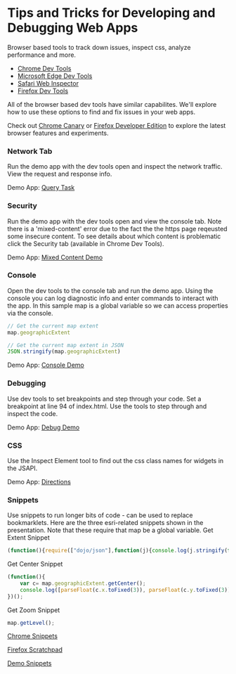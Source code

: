# Tips and Tricks for Developing and Debugging Web Apps

Browser based tools to track down issues, inspect css, analyze performance and more. 

  - [Chrome Dev Tools]
  - [Microsoft Edge Dev Tools]
  - [Safari Web Inspector]
  - [Firefox Dev Tools]
  
All of the browser based dev tools have similar capabilites. We'll explore how to use these options to find and fix issues in your web apps. 

Check out [Chrome Canary] or [Firefox Developer Edition] to explore the latest browser features and experiments.

### Network Tab
Run the demo app with the dev tools open and inspect the network traffic. View the request and response info. 

Demo App:  [Query Task] 

### Security
Run the demo app with the dev tools open and view the console tab. Note there is a 'mixed-content' error due to the fact the the https page reqeusted some insecure content. To see details about which content is problematic click the Security tab (available in Chrome Dev Tools). 

Demo App: [Mixed Content Demo]

### Console
Open the dev tools to the console tab and run the demo app. Using the console you can log diagnostic info and enter commands to interact with the app. In this sample map is a global variable so we can access properties via the console. 
``` javascript
// Get the current map extent 
map.geographicExtent

// Get the current map extent in JSON
JSON.stringify(map.geographicExtent)
```
Demo App: [Console Demo]

### Debugging
Use dev tools to set breakpoints and step through your code. Set a breakpoint at line 94 of index.html. Use the tools to step through and inspect the code. 

Demo App: [Debug Demo]

### CSS 
Use the Inspect Element tool to find out the css class names for widgets in the JSAPI.

Demo App: [Directions]

### Snippets
Use snippets to run longer bits of code - can be used to replace bookmarklets. 
Here are the three esri-related snippets shown in the presentation. Note that these require that map be a global variable.
Get Extent Snippet
``` javascript
(function(){require(["dojo/json"],function(j){console.log(j.stringify(function(){var e=map.extent.toJson();e.xmin=parseInt(e.xmin);e.ymin=parseInt(e.ymin);e.xmax=parseInt(e.xmax);e.ymax=parseInt(e.ymax);return e;}()));})})();
```

Get Center Snippet
``` javascript
(function(){
    var c= map.geographicExtent.getCenter();
    console.log([parseFloat(c.x.toFixed(3)), parseFloat(c.y.toFixed(3))]);
})();
```

Get Zoom Snippet
``` javascript
map.getLevel();
```

[Chrome Snippets]

[Firefox Scratchpad]

[Demo Snippets]


[//]: # (These are reference links used in the body of this note and get stripped out when the markdown processor does its job. There is no need to format nicely because it shouldn't be seen. Thanks SO - http://stackoverflow.com/questions/4823468/store-comments-in-markdown-syntax)
   [Demo Snippets]: <http://www.briangrinstead.com/blog/devtools-snippets>
   [Chrome Snippets]: <https://developers.google.com/web/tools/chrome-devtools/debug/snippets/?hl=en>
   [Firefox Scratchpad]:<https://developer.mozilla.org/en-US/docs/Tools/Scratchpad>
   [Chrome Dev Tools]: <https://developer.chrome.com/devtools>
   [Chrome Canary]: <https://www.google.com/chrome/browser/canary.html>
   [Safari Web Inspector]: <https://developer.apple.com/library/safari/documentation/AppleApplications/Conceptual/Safari_Developer_Guide/Introduction/Introduction.html>
   [Firefox Dev Tools]: <https://developer.mozilla.org/en-US/docs/Tools>
   [Firefox Developer Edition]: <https://developer.mozilla.org/en-US/docs/Tools>
   [Microsoft Edge Dev Tools]: <https://dev.windows.com/en-us/microsoft-edge/platform/documentation/f12-devtools-guide/>
   [Query Task]: <https://developers.arcgis.com/javascript/beta/sample-code/tasks-query/index.html>
   [Mixed Content Demo]: <https://www.arcgis.com/apps/Minimalist/index.html?appid=6dbf11d8c0c84e55b19b864952ec0624>
   [Console Demo]: <http://developers.arcgis.com/javascript/samples/widget_basemap/>
   [Debug Demo]: <http://developers.arcgis.com/javascript/samples/query_buffer>
   [Directions]: <http://developers.arcgis.com/javascript/samples/widget_directions_basic/>
   [@thomasfuchs]: <http://twitter.com/thomasfuchs>
   [df1]: <http://daringfireball.net/projects/markdown/>
   [marked]: <https://github.com/chjj/marked>
   [Ace Editor]: <http://ace.ajax.org>
   [node.js]: <http://nodejs.org>
   [Twitter Bootstrap]: <http://twitter.github.com/bootstrap/>
   [keymaster.js]: <https://github.com/madrobby/keymaster>
   [jQuery]: <http://jquery.com>
   [@tjholowaychuk]: <http://twitter.com/tjholowaychuk>
   [express]: <http://expressjs.com>
   [AngularJS]: <http://angularjs.org>
   [Gulp]: <http://gulpjs.com>

   [PlDb]: <https://github.com/joemccann/dillinger/tree/master/plugins/dropbox/README.md>
   [PlGh]:  <https://github.com/joemccann/dillinger/tree/master/plugins/github/README.md>
   [PlGd]: <https://github.com/joemccann/dillinger/tree/master/plugins/googledrive/README.md>
   [PlOd]: <https://github.com/joemccann/dillinger/tree/master/plugins/onedrive/README.md>

